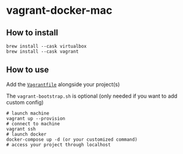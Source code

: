 # vagrant-docker-mac

## How to install
```shell
brew install --cask virtualbox
brew install --cask vagrant

```

## How to use
Add the [`Vagrantfile`](Vagrantfile) alongside your project(s)

The `vagrant-bootstrap.sh` is optional (only needed if you want to add custom config)

```shell
# launch machine
vagrant up --provision
# connect to machine
vagrant ssh
# launch docker
docker-compose up -d (or your customized command)
# access your project through localhost
```
